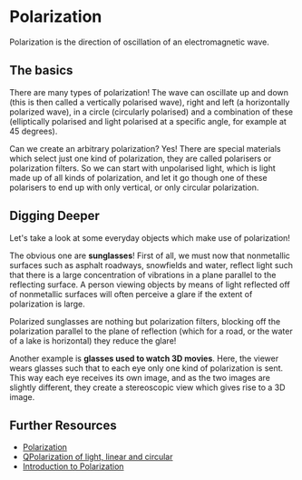 # Polarization

Polarization is the direction of oscillation of an electromagnetic wave.

## The basics

There are many types of polarization! The wave can oscillate up and down (this is then called a vertically polarised wave), right and left (a horizontally polarized wave), in a circle (circularly polarised) and a combination of these (elliptically polarised and light polarised at a specific angle, for example at 45 degrees).

Can we create an arbitrary polarization? Yes! There are special materials which select just one kind of polarization, they are called polarisers or polarization filters. So we can start with unpolarised light, which is light made up of all kinds of polarization, and let it go though one of these polarisers to end up with only vertical, or only circular polarization.

## Digging Deeper

Let's take a look at some everyday objects which make use of polarization!

The obvious one are **sunglasses**! First of all, we must now that nonmetallic surfaces such as asphalt roadways, snowfields and water, reflect light such that there is a large concentration of vibrations in a plane parallel to the reflecting surface. A person viewing objects by means of light reflected off of nonmetallic surfaces will often perceive a glare if the extent of polarization is large.

Polarized sunglasses are nothing but polarization filters, blocking off the polarization parallel to the plane of reflection (which for a road, or the water of a lake is horizontal) they reduce the glare!

Another example is **glasses used to watch 3D movies**. Here, the viewer wears glasses such that to each eye only one kind of polarization is sent. This way each eye receives its own image, and as the two images are slightly different, they create a stereoscopic view which gives rise to a 3D image.

## Further Resources

* [Polarization](https://en.wikipedia.org/wiki/Polarization_(waves))
* [QPolarization of light, linear and circular](https://www.khanacademy.org/science/physics/light-waves/introduction-to-light-waves/v/polarization-of-light-linear-and-circular)
* [Introduction to Polarization](https://www.edmundoptics.com/resources/application-notes/optics/introduction-to-polarization/)